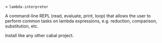 = `lambda-interpreter`

A command-line REPL (read, evaluate, print, loop) that allows the user to perform common tasks on lambda expressions, e.g. reduction, comparison, substitution, etc.

Install like any other cabal project.
